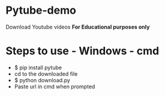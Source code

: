 # Pytube-demo
Download Youtube videos **For Educational purposes only**


# Steps to use - Windows - cmd
- $ pip install pytube
- cd to the downloaded file
- $ python download.py
- Paste url in cmd when prompted
